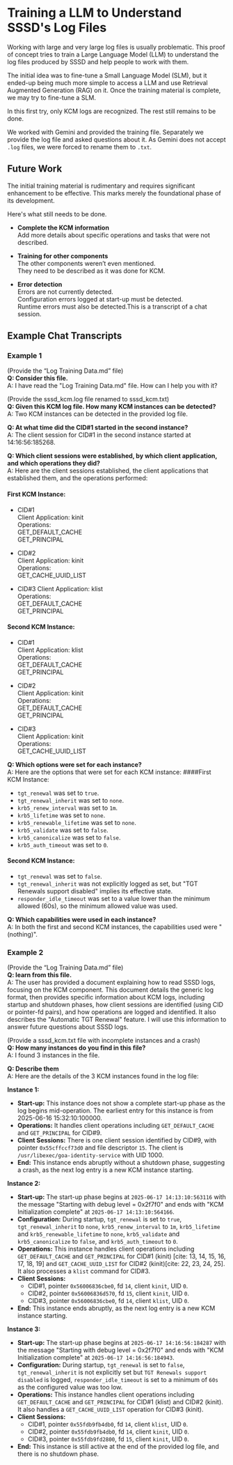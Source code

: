 # Training a LLM to Understand SSSD's Log Files

Working with large and very large log files is usually problematic. This proof of concept tries to train a Large Language Model (LLM) to understand the log files produced by SSSD and help people to work with them.

The initial idea was to fine-tune a Small Language Model (SLM), but it ended-up being much more simple to access a LLM and use Retrieval Augmented Generation (RAG) on it. Once the training material is complete, we may try to fine-tune a SLM.

In this first try, only KCM logs are recognized. The rest still remains to be done.

We worked with Gemini and provided the training file. Separately we provide the log file and asked questions about it. As Gemini does not accept `.log` files, we were forced to rename them to `.txt`.


## Future Work
The initial training material is rudimentary and requires significant enhancement to be effective. This marks merely the foundational phase of its development.

Here's what still needs to be done.

  * **Complete the KCM information**  
Add more details about specific operations and tasks that were not described.  


  * **Training for other components**  
The other components weren’t even mentioned.  
They need to be described as it was done for KCM.


  * **Error detection**  
Errors are not currently detected.  
Configuration errors logged at start-up must be detected.  
Runtime errors must also be detected.This is a transcript of a chat session.

## Example Chat Transcripts

### Example 1

(Provide the “Log Training Data.md” file)  
**Q: Consider this file.**  
A: I have read the "Log Training Data.md" file. How can I help you with it?

(Provide the sssd_kcm.log file renamed to sssd_kcm.txt)  
**Q: Given this KCM log file. How many KCM instances can be detected?**  
A: Two KCM instances can be detected in the provided log file.

**Q: At what time did the CID#1 started in the second instance?**  
A: The client session for CID#1 in the second instance started at 14:16:56:185268.

**Q: Which client sessions were established, by which client application, and which operations they did?**  
A: Here are the client sessions established, the client applications that established them, and the operations performed:

#### First KCM Instance:

  * CID#1  
Client Application: kinit  
Operations:  
GET_DEFAULT_CACHE  
GET_PRINCIPAL 

  * CID#2  
Client Application: kinit  
Operations:  
GET_CACHE_UUID_LIST 

  * CID#3
Client Application: klist  
Operations:  
GET_DEFAULT_CACHE  
GET_PRINCIPAL 


#### Second KCM Instance:
  * CID#1  
Client Application: klist  
Operations:  
GET_DEFAULT_CACHE  
GET_PRINCIPAL 

  * CID#2  
Client Application: kinit  
Operations:  
GET_DEFAULT_CACHE  
GET_PRINCIPAL 

  * CID#3  
Client Application: kinit  
Operations:  
GET_CACHE_UUID_LIST 

**Q: Which options were set for each instance?**  
A: Here are the options that were set for each KCM instance:
####First KCM Instance:
  * `tgt_renewal` was set to `true`.
  * `tgt_renewal_inherit` was set to `none`.
  * `krb5_renew_interval` was set to `1m`.
  * `krb5_lifetime` was set to `none`.
  * `krb5_renewable_lifetime` was set to `none`.
  * `krb5_validate` was set to `false`.
  * `krb5_canonicalize` was set to `false`.
  * `krb5_auth_timeout` was set to `0`.

#### Second KCM Instance:
  * `tgt_renewal` was set to `false`.
  * `tgt_renewal_inherit` was not explicitly logged as set, but "TGT Renewals support disabled"  implies its effective state.
  * `responder_idle_timeout` was set to a value lower than the minimum allowed (60s), so the minimum allowed value was used.

**Q: Which capabilities were used in each instance?**  
A: In both the first and second KCM instances, the capabilities used were "(nothing)".

### Example 2

(Provide the “Log Training Data.md” file)  
**Q: learn from this file.**  
A: The user has provided a document explaining how to read SSSD logs, focusing on the KCM component. This document details the generic log format, then provides specific information about KCM logs, including startup and shutdown phases, how client sessions are identified (using CID or pointer-fd pairs), and how operations are logged and identified. It also describes the "Automatic TGT Renewal" feature. I will use this information to answer future questions about SSSD logs.

(Provide a sssd_kcm.txt file with incomplete instances and a crash)  
**Q: How many instances do you find in this file?**  
A: I found 3 instances in the file.

**Q: Describe them**  
A: Here are the details of the 3 KCM instances found in the log file:

**Instance 1:**

* **Start-up:** This instance does not show a complete start-up phase as the log begins mid-operation. The earliest entry for this instance is from 2025-06-16 15:32:10:100000.
* **Operations:** It handles client operations including `GET_DEFAULT_CACHE` and `GET_PRINCIPAL` for CID#9.
* **Client Sessions:** There is one client session identified by CID#9, with pointer `0x55cffccf73d0` and file descriptor `15`. The client is `/usr/libexec/goa-identity-service` with UID 1000.
* **End:** This instance ends abruptly without a shutdown phase, suggesting a crash, as the next log entry is a new KCM instance starting.

**Instance 2:**

* **Start-up:** The start-up phase begins at `2025-06-17 14:13:10:563116` with the message "Starting with debug level = 0x2f7f0" and ends with "KCM Initialization complete" at `2025-06-17 14:13:10:564166`.
* **Configuration:** During startup, `tgt_renewal` is set to `true`, `tgt_renewal_inherit` to `none`, `krb5_renew_interval` to `1m`, `krb5_lifetime` and `krb5_renewable_lifetime` to `none`, `krb5_validate` and `krb5_canonicalize` to `false`, and `krb5_auth_timeout` to `0`.
* **Operations:** This instance handles client operations including `GET_DEFAULT_CACHE` and `GET_PRINCIPAL` for CID#1 (kinit) [cite: 13, 14, 15, 16, 17, 18, 19] and `GET_CACHE_UUID_LIST` for CID#2 (kinit)[cite: 22, 23, 24, 25]. It also processes a `klist` command for CID#3.
* **Client Sessions:**
    * CID#1, pointer `0x56006836cbe0`, fd `14`, client `kinit`, UID `0`.
    * CID#2, pointer `0x56006836d570`, fd `15`, client `kinit`, UID `0`.
    * CID#3, pointer `0x56006836cbe0`, fd `14`, client `klist`, UID `0`.
* **End:** This instance ends abruptly, as the next log entry is a new KCM instance starting.

**Instance 3:**

* **Start-up:** The start-up phase begins at `2025-06-17 14:16:56:184287` with the message "Starting with debug level = 0x2f7f0" and ends with "KCM Initialization complete" at `2025-06-17 14:16:56:184943`.
* **Configuration:** During startup, `tgt_renewal` is set to `false`, `tgt_renewal_inherit` is not explicitly set but `TGT Renewals support disabled` is logged, `responder_idle_timeout` is set to a minimum of `60s` as the configured value was too low.
* **Operations:** This instance handles client operations including `GET_DEFAULT_CACHE` and `GET_PRINCIPAL` for CID#1 (klist) and CID#2 (kinit). It also handles a `GET_CACHE_UUID_LIST` operation for CID#3 (kinit).
* **Client Sessions:**
    * CID#1, pointer `0x55fdb9fb4db0`, fd `14`, client `klist`, UID `0`.
    * CID#2, pointer `0x55fdb9fb4db0`, fd `14`, client `kinit`, UID `0`.
    * CID#3, pointer `0x55fdb9fd2800`, fd `15`, client `kinit`, UID `0`.
* **End:** This instance is still active at the end of the provided log file, and there is no shutdown phase.

